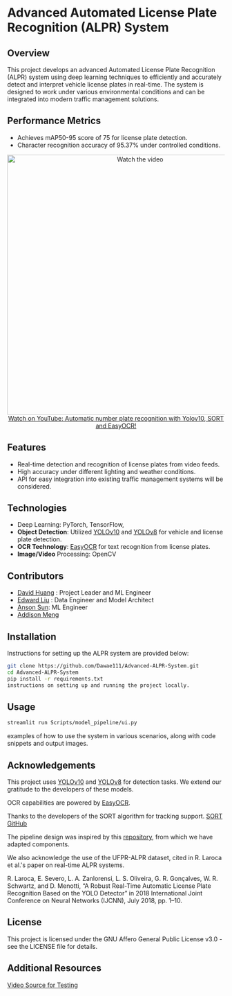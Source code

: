 # Advanced Automated License Plate Recognition (ALPR) System

## Overview
This project develops an advanced Automated License Plate Recognition (ALPR) system using deep learning techniques to efficiently and accurately detect and interpret vehicle license plates in real-time. The system is designed to work under various environmental conditions and can be integrated into modern traffic management solutions.

## Performance Metrics
- Achieves mAP50-95 score of 75 for license plate detection.
- Character recognition accuracy of 95.37% under controlled conditions.

<p align="center">
<a href="https://www.youtube.com/watch?v=V6HDNpW6_80">
    <img width="600" src="https://img.youtube.com/vi/V6HDNpW6_80/0.jpg" alt="Watch the video">
    </br>Watch on YouTube: Automatic number plate recognition with Yolov10, SORT and EasyOCR!
</a>
</p>

## Features
- Real-time detection and recognition of license plates from video feeds.
- High accuracy under different lighting and weather conditions.
- API for easy integration into existing traffic management systems will be considered.

## Technologies
- Deep Learning: PyTorch, TensorFlow,
- **Object Detection**: Utilized [YOLOv10](https://github.com/THU-MIG/yolov10) and [YOLOv8](https://github.com/ultralytics/ultralytics) for vehicle and license plate detection.
- **OCR Technology**: [EasyOCR](https://github.com/JaidedAI/EasyOCR) for text recognition from license plates.
- **Image/Video** Processing: OpenCV

## Contributors
- [David Huang](www.linkedin.com/in/davidhuang-) : Project Leader and ML Engineer
- [Edward Liu](www.linkedin.com/in/edward-liu-055438262) : Data Engineer and Model Architect
- [Anson Sun](www.linkedin.com/in/ansontsun): ML Engineer
- [Addison Meng](https://github.com/Addisonmeng)

## Installation
Instructions for setting up the ALPR system are provided below:
```bash
git clone https://github.com/Dawae111/Advanced-ALPR-System.git
cd Advanced-ALPR-System
pip install -r requirements.txt
instructions on setting up and running the project locally.
```
## Usage
```bash
streamlit run Scripts/model_pipeline/ui.py
```
examples of how to use the system in various scenarios, along with code snippets and output images.

## Acknowledgements

This project uses [YOLOv10](https://github.com/THU-MIG/yolov10) and [YOLOv8](https://github.com/ultralytics/ultralytics) for detection tasks. We extend our gratitude to the developers of these models.

OCR capabilities are powered by [EasyOCR](https://github.com/JaidedAI/EasyOCR).

Thanks to the developers of the SORT algorithm for tracking support. [SORT GitHub](https://github.com/abewley/sort)

The pipeline design was inspired by this [repository](https://github.com/computervisioneng/automatic-number-plate-recognition-python-yolov8/blob/main/README.md), from which we have adapted components.

We also acknowledge the use of the UFPR-ALPR dataset, cited in R. Laroca et al.'s paper on real-time ALPR systems.

R. Laroca, E. Severo, L. A. Zanlorensi, L. S. Oliveira, G. R. Gonçalves, W. R. Schwartz, and D. Menotti, “A Robust Real-Time Automatic License Plate Recognition Based on the YOLO Detector” in 2018 International Joint Conference on Neural Networks (IJCNN), July 2018, pp. 1–10.

## License

This project is licensed under the GNU Affero General Public License v3.0 - see the LICENSE file for details.

## Additional Resources

[Video Source for Testing](https://www.pexels.com/video/traffic-flow-in-the-highway-2103099/)
